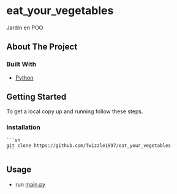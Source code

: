 # eat_your_vegetables
Jardin en POO
<!-- PROJECT LOGO -->

<!-- ABOUT THE PROJECT -->
## About The Project

### Built With

* [Python](https://www.python.org/)

<!-- GETTING STARTED -->
## Getting Started

To get a local copy up and running follow these steps.

### Installation

    ```sh
    git clone https://github.com/Twizzle1997/eat_your_vegetables
    ```

<!-- USAGE EXAMPLES -->
## Usage
* run [main.py](https://github.com/Twizzle1997/eat_your_vegetables/blob/main/main.py) 

